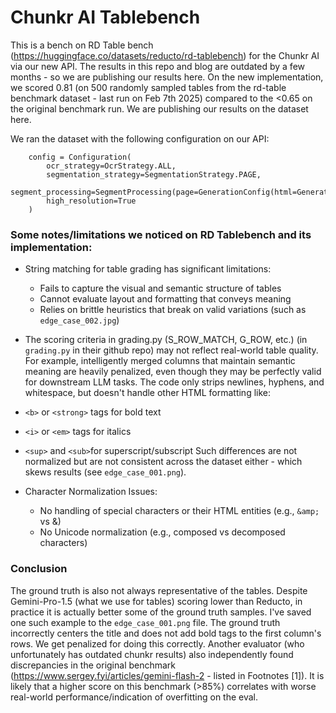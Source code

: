 # Chunkr AI Tablebench


This is a bench on RD Table bench (https://huggingface.co/datasets/reducto/rd-tablebench) for the Chunkr AI via our new API. The results in this repo and blog are outdated by a few months - so we are publishing our results here. On the new implementation, we scored 0.81 (on 500 randomly sampled tables from the rd-table benchmark dataset - last run on Feb 7th 2025) compared to the <0.65 on the original benchmark run. We are publishing our results on the dataset here. 

We ran the dataset with the following configuration on our API: 
```
    config = Configuration(
        ocr_strategy=OcrStrategy.ALL,
        segmentation_strategy=SegmentationStrategy.PAGE,
        segment_processing=SegmentProcessing(page=GenerationConfig(html=GenerationStrategy.LLM)),
        high_resolution=True
    )
```

### Some notes/limitations we noticed on RD Tablebench and its implementation:

- String matching for table grading has significant limitations:
  - Fails to capture the visual and semantic structure of tables
  - Cannot evaluate layout and formatting that conveys meaning
  - Relies on brittle heuristics that break on valid variations (such as ```edge_case_002.jpg```)

- The scoring criteria in grading.py (S_ROW_MATCH, G_ROW, etc.) (in ```grading.py``` in their github repo) may not reflect real-world table quality. For example, intelligently merged columns that maintain semantic meaning are heavily penalized, even though they may be perfectly valid for downstream LLM tasks.
The code only strips newlines, hyphens, and whitespace, but doesn't handle other HTML formatting like:
- ```<b>``` or ```<strong>``` tags for bold text
- ```<i>``` or ```<em>``` tags for italics
- ```<sup>``` and ```<sub>```for superscript/subscript
Such differences are not normalized but are not consistent across the dataset either - which skews results (see ```edge_case_001.png```).

- Character Normalization Issues:
  - No handling of special characters or their HTML entities (e.g., ```&amp;``` vs &)
  - No Unicode normalization (e.g., composed vs decomposed characters)

### Conclusion

The ground truth is also not always representative of the tables. Despite Gemini-Pro-1.5 (what we use for tables) scoring lower than Reducto, in practice it is actually better some of the ground truth samples. I've saved one such example to the ```edge_case_001.png``` file. The ground truth incorrectly centers the title and does not add bold tags to the first column's rows. We get penalized for doing this correctly. Another evaluator (who unfortunately has outdated chunkr results) also independently found discrepancies in the original benchmark (https://www.sergey.fyi/articles/gemini-flash-2 - listed in Footnotes [1]). It is likely that a higher score on this benchmark (>85%) correlates with worse real-world performance/indication of overfitting on the eval. 

